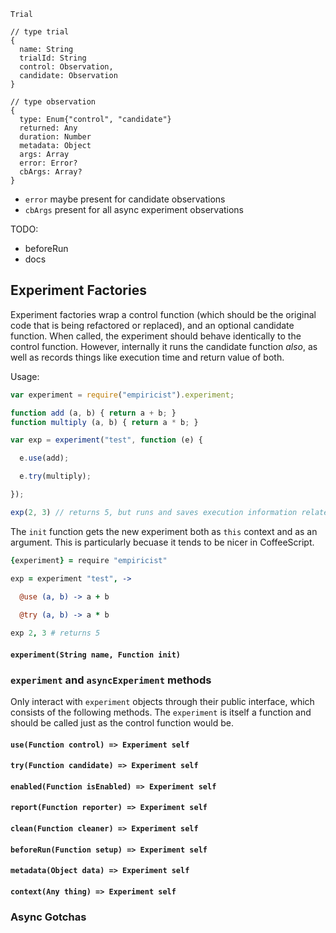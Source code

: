 `Trial`

```
// type trial
{
  name: String
  trialId: String
  control: Observation,
  candidate: Observation
}
```

```
// type observation
{
  type: Enum{"control", "candidate"}
  returned: Any
  duration: Number
  metadata: Object
  args: Array
  error: Error?
  cbArgs: Array?
}
```

- `error` maybe present for candidate observations
- `cbArgs` present for all async experiment observations



TODO:

- beforeRun
- docs

## Experiment Factories

Experiment factories wrap a control function (which should be the original code that is being refactored or replaced), and an optional candidate function. When called, the experiment should behave identically to the control function. However, internally it runs the candidate function *also*, as well as records things like execution time and return value of both.

Usage:

```js
var experiment = require("empiricist").experiment;

function add (a, b) { return a + b; }
function multiply (a, b) { return a * b; }

var exp = experiment("test", function (e) {

  e.use(add);

  e.try(multiply);

});

exp(2, 3) // returns 5, but runs and saves execution information related to both `add` and `apply`.

```

The `init` function gets the new experiment both as `this` context and as an argument. This is particularly becuase it tends to be nicer in CoffeeScript.

```coffeescript
{experiment} = require "empiricist"

exp = experiment "test", ->
  
  @use (a, b) -> a + b

  @try (a, b) -> a * b

exp 2, 3 # returns 5

```

#### `experiment(String name, Function init)`




### `experiment` and `asyncExperiment` methods

Only interact with `experiment` objects through their public interface, which consists of the following methods. The `experiment` is itself a function and should be called just as the control function would be.

#### `use(Function control) => Experiment self`

#### `try(Function candidate) => Experiment self`

#### `enabled(Function isEnabled) => Experiment self`

#### `report(Function reporter) => Experiment self`

#### `clean(Function cleaner) => Experiment self`

#### `beforeRun(Function setup) => Experiment self`

#### `metadata(Object data) => Experiment self`

#### `context(Any thing) => Experiment self`


### Async Gotchas